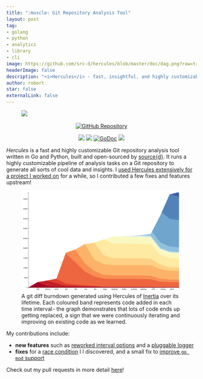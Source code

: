 ```yaml
---
title: ":muscle: Git Repository Analysis Tool"
layout: post
tag:
- golang
- python
- analytics
- library
- cli
image: https://github.com/src-d/hercules/blob/master/doc/dag.png?raw=true
headerImage: false
description: "<i>Hercules</i> - fast, insightful, and highly customizable Git history analysis"
author: robert
star: false
externalLink: false
---
```


<figure>
    <img src="https://github.com/src-d/hercules/blob/master/doc/dag.png?raw=true" />
</figure>

<p align="center">
    <a href="https://github.com/src-d/hercules">
        <img src="https://img.shields.io/badge/github-src--d%2Fhercules-green.svg?style=for-the-badge" alt="GitHub Repository"/>
    </a>
</p>

<p align="center">
    <img src="https://img.shields.io/github/languages/top/src-d/hercules.svg?colorB=1e90ff" />
    <img src="https://goreportcard.com/badge/github.com/src-d/hercules" />
    <a href="https://godoc.org/gopkg.in/src-d/hercules.v9"><img src="https://godoc.org/gopkg.in/src-d/hercules.v9?status.svg" alt="GoDoc"></a>
    <img src="https://img.shields.io/github/stars/src-d/hercules.svg?" />
</p>

*Hercules* is a fast and highly customizable Git repository analysis tool
written in Go and Python, built and open-sourced by [source{d}](https://sourced.tech/). It
runs a highly customizable pipeline of analysis tasks on a Git repository to
generate all sorts of cool data and insights. I
[used Hercules extensively for a project I worked on](https://bobheadxi.dev/timelines-recap)
for a while, so I contributed a few fixes and features upstream!

<figure>
    <img src="../../assets/images/projects/hercules-burndown-inertia.png" />
    <figcaption>A git diff burndown generated using Hercules of
    <a href="https://github.com/ubclaunchpad/inertia">Inertia</a> over its
    lifetime. Each coloured band represents code added in each time interval -
    the graph demonstrates that lots of code ends up getting replaced, a sign
    that we were continuously iterating and improving on existing code as we
    learned.</figcaption>
</figure>

My contributions include:

* **new features** such as [reworked interval options](https://github.com/src-d/hercules/pull/245)
  and a [pluggable logger](https://github.com/src-d/hercules/pull/262)
* **fixes** for a [race condition](https://github.com/src-d/hercules/pull/232) I
  I discovered, and a small fix to [improve `go mod` support](https://github.com/src-d/hercules/pull/230)

Check out my pull requests in more detail [here](https://github.com/src-d/hercules/pulls?q=is%3Apr+author%3Abobheadxi+is%3Aclosed)!
<br />
